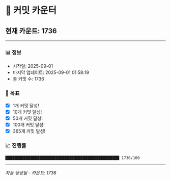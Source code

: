 # 🔢 커밋 카운터

## 현재 카운트: 1736

---

### 📊 정보
- 시작일: 2025-09-01
- 마지막 업데이트: 2025-09-01 01:58:19
- 총 커밋 수: 1736

### 🎯 목표
- [x] 1개 커밋 달성!
- [x] 10개 커밋 달성!
- [x] 50개 커밋 달성!
- [x] 100개 커밋 달성!
- [x] 365개 커밋 달성!

### 📈 진행률
```
██████████████████████████████████████████████████ 1736/100
```

---
*자동 생성됨 - 카운트: 1736*
